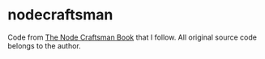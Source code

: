 # nodecraftsman
Code from [The Node Craftsman Book](https://leanpub.com/nodecraftsman) that I follow. All original source code belongs to the author.
